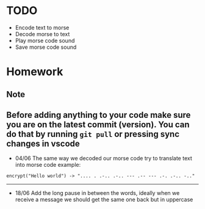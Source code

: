 # TODO
* Encode text to morse
* Decode morse to text
* Play morse code sound
* Save morse code sound
# Homework
## Note 
Before adding anything to your code make sure you are on the latest commit (version). You can do that by running ```git pull``` or pressing sync changes in vscode
---
* 04/06 The same way we decoded our morse code try to translate text into morse code
example:
```
encrypt("Hello world") -> ".... . .-.. .-.. --- .-- --- .-. .-.. -.."
```
---
* 18/06 Add the long pause in between the words, ideally when we receive a message we should get the same one back but in uppercase